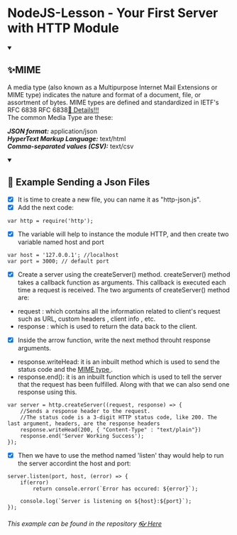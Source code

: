 # NodeJS-Lesson - Your First Server with HTTP Module

<details open="">
  <summary><h2>✨MIME</h2></summary>
    <p dir="auto">
        A media type (also known as a Multipurpose Internet Mail Extensions or MIME type) indicates the nature and format of a document, file, or assortment of bytes. MIME types are defined and standardized in IETF's RFC 6838 RFC 6838<a href="https://docs.w3cub.com/http/basics_of_http/mime_types/complete_list_of_mime_types.html">🔗 Details!!!</a>
        <br>
        The common Media Type are these:
        <br>

***JSON format:*** application/json
        <br>
***HyperText Markup Language:*** text/html
        <br>
***Comma-separated values (CSV):*** text/csv
        <br>
    </p>
</details>

<details open="">
  <summary><h2>💪 Example Sending a Json Files</h2></summary>
  <p dir="auto">
    
- [x] It is time to create a new file, you can name it as "http-json.js".
- [x] Add the next code:
```
var http = require('http');
```
- [x] The variable will help to instance the module HTTP, and then create two variable named host and port
```
var host = '127.0.0.1'; //localhost
var port = 3000; // default port
```
- [x] Create a server using the createServer() method. createServer() method takes a callback function as arguments. This callback is executed each time a request is received. The two arguments of createServer() method are:
- request : which contains all the information related to client's request such as URL, custom headers , client info , etc.
- response : which is used to return the data back to the client.
- [x] Inside the arrow function, write the next method throuht response arguments.
- response.writeHead: it is an inbuilt method which is used to send the status code and the <a href="https://en.wikipedia.org/wiki/Media_type"> MIME type </a>.
- response.end(): it is an inbuilt function which is used to tell the server that the request has been fulfilled. Along with that we can also send one response using this.
```
var server = http.createServer((request, response) => {
    //Sends a response header to the request. 
    //The status code is a 3-digit HTTP status code, like 200. The last argument, headers, are the response headers
    response.writeHead(200, { "Content-Type" : "text/plain"})
    response.end('Server Working Success');
});
```
- [x] Then we have to use the method named 'listen' thay would help to run the server accordint the host and port:
```
server.listen(port, host, (error) => {
    if(error)   
        return console.error(`Error has occured: ${error}`);

    console.log(`Server is listening on ${host}:${port}`);
});
```
  
  ###### This example can be found in the repository <a href="https://github.com/EdwinCruz13/NodeJS-Lesson/blob/main/Day%202/2-Server.js">👓 Here</a>
</details>

